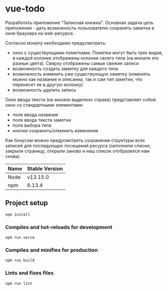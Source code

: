 # vue-todo

Разработать приложение "Записная книжка".
Основная задача цель приложения - дать возможность пользователю сохранять заметки в окне браузера на web-ресурсе.

Согласно мокапу необходимо предусмотреть:
- окно с существующими пометками. Пометки могут быть трех видов, в каждой колонке отображены колонки своего типа (на мокапе это разные цвета). Сверху отображены самые свежие записи
- возможность создать заметку для каждого типа
- возможность изменить уже существующую заметку (изменять можно как название и описаниа, так и сам тип заметки, что перенесет ее в другую колонку)
- возможность удалить запись


Окно ввода текста (на мокапе выделено справа) представляет собой окно со стандартными элементами:
- поле ввода названия
- поле ввода текста заметки
- поле выбора типа
- кнопки сохранить/отменить изменения


Как бонусом можно предусмотреть сохранение структуры всех записей для последующих посещений ресурса (заполнили списки, закрыли страницу, открыли заново и наш список отобразился нам снова).

| Name | Stable Version |
| ------ | ------ |
| Node | v13.15.0 |
| npm | 6.13.4 |

## Project setup
```
npm install
```

### Compiles and hot-reloads for development
```
npm run serve
```

### Compiles and minifies for production
```
npm run build
```

### Lints and fixes files
```
npm run lint
```
